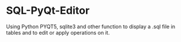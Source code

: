 # SQL-PyQt-Editor
Using Python PYQT5, sqlite3 and other function to display a .sql file in tables and to edit or apply operations on it.
